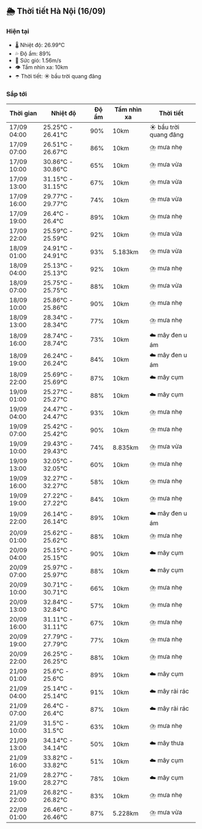 ## 🌦️ Thời tiết Hà Nội (16/09)

### Hiện tại

- 🌡️ Nhiệt độ: 26.99℃
- 💦 Độ ẩm: 89%
- 💨 Sức gió: 1.56m/s
- 👁️ Tầm nhìn xa: 10km
- ☂️ Thời tiết: ☀️ bầu trời quang đãng

### Sắp tới

| Thời gian | Nhiệt độ | Độ ẩm | Tầm nhìn xa | Thời tiết |
| --- | --- | --- | --- | --- |
| 17/09 04:00 | 25.25℃ - 26.41℃ | 90% | 10km | ☀️ bầu trời quang đãng |
| 17/09 07:00 | 26.51℃ - 26.67℃ | 86% | 10km | ⛈️ mưa nhẹ |
| 17/09 10:00 | 30.86℃ - 30.86℃ | 65% | 10km | ⛈️ mưa vừa |
| 17/09 13:00 | 31.15℃ - 31.15℃ | 67% | 10km | ⛈️ mưa vừa |
| 17/09 16:00 | 29.77℃ - 29.77℃ | 74% | 10km | ⛈️ mưa vừa |
| 17/09 19:00 | 26.4℃ - 26.4℃ | 89% | 10km | ⛈️ mưa nhẹ |
| 17/09 22:00 | 25.59℃ - 25.59℃ | 92% | 10km | ⛈️ mưa vừa |
| 18/09 01:00 | 24.91℃ - 24.91℃ | 93% | 5.183km | ⛈️ mưa vừa |
| 18/09 04:00 | 25.13℃ - 25.13℃ | 92% | 10km | ⛈️ mưa nhẹ |
| 18/09 07:00 | 25.75℃ - 25.75℃ | 88% | 10km | ⛈️ mưa vừa |
| 18/09 10:00 | 25.86℃ - 25.86℃ | 90% | 10km | ⛈️ mưa nhẹ |
| 18/09 13:00 | 28.34℃ - 28.34℃ | 77% | 10km | ⛈️ mưa nhẹ |
| 18/09 16:00 | 28.74℃ - 28.74℃ | 73% | 10km | ☁️ mây đen u ám |
| 18/09 19:00 | 26.24℃ - 26.24℃ | 84% | 10km | ☁️ mây đen u ám |
| 18/09 22:00 | 25.69℃ - 25.69℃ | 87% | 10km | ☁️ mây cụm |
| 19/09 01:00 | 25.27℃ - 25.27℃ | 88% | 10km | ☁️ mây cụm |
| 19/09 04:00 | 24.47℃ - 24.47℃ | 93% | 10km | ⛈️ mưa nhẹ |
| 19/09 07:00 | 25.42℃ - 25.42℃ | 90% | 10km | ⛈️ mưa nhẹ |
| 19/09 10:00 | 29.43℃ - 29.43℃ | 74% | 8.835km | ⛈️ mưa vừa |
| 19/09 13:00 | 32.05℃ - 32.05℃ | 60% | 10km | ⛈️ mưa nhẹ |
| 19/09 16:00 | 32.27℃ - 32.27℃ | 58% | 10km | ⛈️ mưa nhẹ |
| 19/09 19:00 | 27.22℃ - 27.22℃ | 84% | 10km | ⛈️ mưa nhẹ |
| 19/09 22:00 | 26.14℃ - 26.14℃ | 89% | 10km | ☁️ mây đen u ám |
| 20/09 01:00 | 25.62℃ - 25.62℃ | 88% | 10km | ⛈️ mưa nhẹ |
| 20/09 04:00 | 25.15℃ - 25.15℃ | 90% | 10km | ☁️ mây cụm |
| 20/09 07:00 | 25.97℃ - 25.97℃ | 88% | 10km | ☁️ mây cụm |
| 20/09 10:00 | 30.71℃ - 30.71℃ | 66% | 10km | ⛈️ mưa nhẹ |
| 20/09 13:00 | 32.84℃ - 32.84℃ | 57% | 10km | ⛈️ mưa nhẹ |
| 20/09 16:00 | 31.11℃ - 31.11℃ | 67% | 10km | ⛈️ mưa nhẹ |
| 20/09 19:00 | 27.79℃ - 27.79℃ | 77% | 10km | ⛈️ mưa nhẹ |
| 20/09 22:00 | 26.25℃ - 26.25℃ | 88% | 10km | ⛈️ mưa nhẹ |
| 21/09 01:00 | 25.6℃ - 25.6℃ | 89% | 10km | ☁️ mây cụm |
| 21/09 04:00 | 25.14℃ - 25.14℃ | 91% | 10km | ☁️ mây rải rác |
| 21/09 07:00 | 26.4℃ - 26.4℃ | 87% | 10km | ☁️ mây rải rác |
| 21/09 10:00 | 31.5℃ - 31.5℃ | 63% | 10km | ⛈️ mưa nhẹ |
| 21/09 13:00 | 34.14℃ - 34.14℃ | 50% | 10km | ☁️ mây thưa |
| 21/09 16:00 | 33.82℃ - 33.82℃ | 51% | 10km | ☁️ mây cụm |
| 21/09 19:00 | 28.27℃ - 28.27℃ | 78% | 10km | ☁️ mây cụm |
| 21/09 22:00 | 26.82℃ - 26.82℃ | 83% | 10km | ⛈️ mưa nhẹ |
| 22/09 01:00 | 26.46℃ - 26.46℃ | 87% | 5.228km | ⛈️ mưa vừa |

